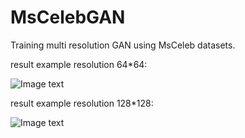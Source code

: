 # MsCelebGAN

Training multi resolution GAN using MsCeleb datasets.

result example resolution 64*64:

![Image text](https://github.com/SeuTao/MsCelebGAN/raw/master/resources/results_64.png)

result example resolution 128*128:

![Image text](https://github.com/SeuTao/MsCelebGAN/raw/master/resources/results.png)



 
